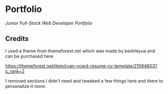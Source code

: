 # Portfolio
*Junior Full-Stack Web Developer Portfolio*

## Credits
I used a theme from themeforest.net which was made by beshleyua and can be purchased here

https://themeforest.net/item/ryan-vcard-resume-cv-template/21584603?s_rank=2

I removed sections I didn't need and tweaked a few things here and there to personalize it more.
